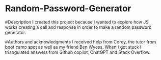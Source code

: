 # Random-Password-Generator 

#Description
I created this project because I wanted to explore how JS works creating a call and response in order to make a random password generator. 

#Authors and acknowledgments 
I received help from Corey, the tutor from boot camp spot as well as my friend Ben Wyess. When I got stuck I triangulated answers from Github copilot, ChatGPT and Stack Overflow.
